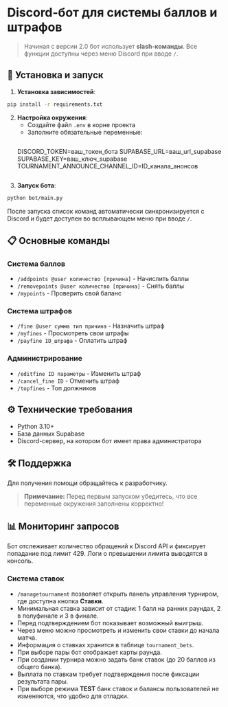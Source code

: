 # Discord-бот для системы баллов и штрафов

> Начиная с версии 2.0 бот использует **slash‑команды**. Все функции доступны
> через меню Discord при вводе `/`.

## 🚀 Установка и запуск

1. **Установка зависимостей**:
```bash
pip install -r requirements.txt
```

2. **Настройка окружения**:
   - Создайте файл `.env` в корне проекта
   - Заполните обязательные переменные:
     ```ini
    DISCORD_TOKEN=ваш_токен_бота
    SUPABASE_URL=ваш_url_supabase
    SUPABASE_KEY=ваш_ключ_supabase
    TOURNAMENT_ANNOUNCE_CHANNEL_ID=ID_канала_анонсов
     ```

3. **Запуск бота**:
```bash
python bot/main.py
```
После запуска список команд автоматически синхронизируется с Discord и будет
доступен во всплывающем меню при вводе `/`.

## 📋 Основные команды

### Система баллов
- `/addpoints @user количество [причина]` - Начислить баллы
- `/removepoints @user количество [причина]` - Снять баллы
- `/mypoints` - Проверить свой баланс

### Система штрафов
- `/fine @user сумма тип причина` - Назначить штраф
- `/myfines` - Просмотреть свои штрафы
- `/payfine ID_штрафа` - Оплатить штраф

### Администрирование
- `/editfine ID параметры` - Изменить штраф
- `/cancel_fine ID` - Отменить штраф
- `/topfines` - Топ должников

## ⚙️ Технические требования
- Python 3.10+
- База данных Supabase
- Discord-сервер, на котором бот имеет права администратора

## 🛠 Поддержка
Для получения помощи обращайтесь к разработчику.

> **Примечание:** Перед первым запуском убедитесь, что все переменные окружения заполнены корректно!

## 📊 Мониторинг запросов

Бот отслеживает количество обращений к Discord API и фиксирует попадание под лимит 429.
Логи о превышении лимита выводятся в консоль.

### Система ставок
- `/managetournament` позволяет открыть панель управления турниром, где доступна кнопка **Ставки**.
- Минимальная ставка зависит от стадии: 1 балл на ранних раундах, 2 в полуфинале и 3 в финале.
- Перед подтверждением бот показывает возможный выигрыш.
- Через меню можно просмотреть и изменить свои ставки до начала матча.
- Информация о ставках хранится в таблице `tournament_bets`.
- При выборе пары бот отображает карты раунда.
- При создании турнира можно задать банк ставок (до 20 баллов из общего банка).
- Выплата по ставкам требует подтверждения после фиксации результата пары.
- При выборе режима **TEST** банк ставок и балансы пользователей не изменяются,
  что удобно для отладки.

